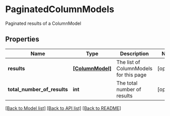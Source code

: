 # PaginatedColumnModels

Paginated results of a ColumnModel
## Properties
Name | Type | Description | Notes
------------ | ------------- | ------------- | -------------
**results** | [**[ColumnModel]**](ColumnModel.md) | The list of ColumnModels for this page | [optional] 
**total_number_of_results** | **int** | The total number of results | [optional] 

[[Back to Model list]](../README.md#documentation-for-models) [[Back to API list]](../README.md#documentation-for-api-endpoints) [[Back to README]](../README.md)


